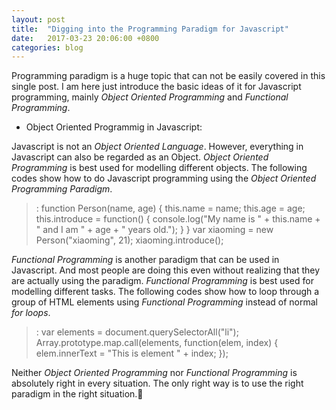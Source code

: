 ```yaml
---
layout: post
title:  "Digging into the Programming Paradigm for Javascript"
date:   2017-03-23 20:06:00 +0800
categories: blog
---
```

Programming paradigm is a huge topic that can not be easily covered in this single post. I am here just introduce the basic ideas of it for Javascript programming, mainly *Object Oriented Programming* and *Functional Programming*.

* Object Oriented Programmig in Javascript:

Javascript is not an *Object Oriented Language*. However, everything in Javascript can also be regarded as an Object. *Object Oriented Programming* is best used for modelling different objects. The following codes show how to do Javascript programming using the *Object Oriented Programming Paradigm*.

>: function Person(name, age) {
    this.name = name;
    this.age = age;
    this.introduce = function() {
        console.log("My name is " + this.name + " and I am  " + age + " years old.");
    }
} 
    var xiaoming = new Person("xiaoming", 21);
    xiaoming.introduce();

*Functional Programming* is another paradigm that can be used in Javascript. And most people are doing this even without realizing that they are actually using the paradigm. *Functional Programming* is best used for modelling different tasks. The following codes show how to loop through a group of HTML elements using *Functional Programming* instead of normal *for loops*.

>: var elements = document.querySelectorAll("li");
   Array.prototype.map.call(elements, function(elem, index) {
      elem.innerText = "This is element " + index;
   });

Neither *Object Oriented Programming* nor *Functional Programming* is absolutely right in every situation. The only right way is to use the right paradigm in the right situation.:older_man:
